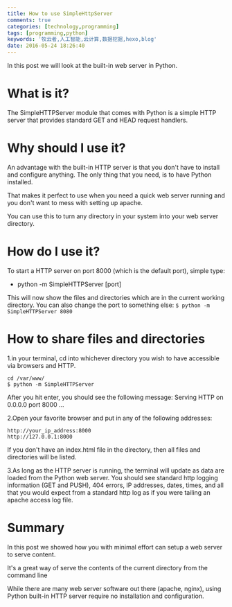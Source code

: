 ```yaml
---
title: How to use SimpleHttpServer
comments: true
categories: [technology,programming]
tags: [programming,python]
keywords: '牧云者,人工智能,云计算,数据挖掘,hexo,blog'
date: 2016-05-24 18:26:40
---
```

In this post we will look at the built-in web server in Python.
<!--more-->
# What is it?
The SimpleHTTPServer module that comes with Python is a simple HTTP server that
provides standard GET and HEAD request handlers.

# Why should I use it?
An advantage with the built-in HTTP server is that you don't have to install
and configure anything. The only thing that you need, is to have Python installed.

That makes it perfect to use when you need a quick web server running and you
don't want to mess with setting up apache.

You can use this to turn any directory in your system into your web server
directory.

# How do I use it?
To start a HTTP server on port 8000 (which is the default port), simple type:
* python -m SimpleHTTPServer [port]

This will now show the files and directories which are in the current working
directory.
You can also change the port to something else:
`$ python -m SimpleHTTPServer 8080`

# How to share files and directories
1.in your terminal, cd into whichever directory you wish to have accessible via
browsers and HTTP.
  ```
  cd /var/www/
  $ python -m SimpleHTTPServer
  ```
After you hit enter, you should see the following message:
Serving HTTP on 0.0.0.0 port 8000 ...

2.Open your favorite browser and put in any of the following addresses:
```
http://your_ip_address:8000
http://127.0.0.1:8000
```
If you don't have an index.html file in the directory, then all files and
directories will be listed.

3.As long as the HTTP server is running, the terminal will update as data are
loaded from the Python web server.
You should see standard http logging information (GET and PUSH), 404 errors,
IP addresses, dates, times, and all that you would expect from a standard http
log as if you were tailing an apache access log file.

# Summary
In this post we showed how you with minimal effort can setup a web server to
serve content.

It's a great way of serve the contents of the current directory from the command
line

While there are many web server software out there (apache, nginx), using Python
built-in HTTP server require no installation and configuration.

